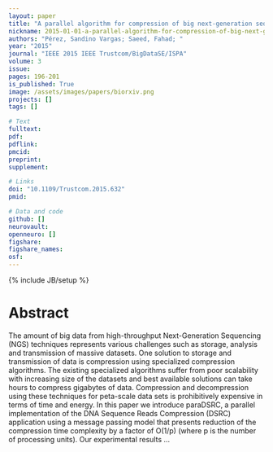 ```yaml
---
layout: paper
title: "A parallel algorithm for compression of big next-generation sequencing datasets"
nickname: 2015-01-01-a-parallel-algorithm-for-compression-of-big-next-generation-sequencing-datasets
authors: "Pérez, Sandino Vargas; Saeed, Fahad; "
year: "2015"
journal: "IEEE 2015 IEEE Trustcom/BigDataSE/ISPA"
volume: 3
issue:
pages: 196-201
is_published: True
image: /assets/images/papers/biorxiv.png
projects: []
tags: []

# Text
fulltext:
pdf:
pdflink:
pmcid:
preprint: 
supplement:

# Links
doi: "10.1109/Trustcom.2015.632"
pmid:

# Data and code
github: []
neurovault:
openneuro: []
figshare:
figshare_names:
osf:
---
```

{% include JB/setup %}

# Abstract

The amount of big data from high-throughput Next-Generation Sequencing (NGS) techniques represents various challenges such as storage, analysis and transmission of massive datasets. One solution to storage and transmission of data is compression using specialized compression algorithms. The existing specialized algorithms suffer from poor scalability with increasing size of the datasets and best available solutions can take hours to compress gigabytes of data. Compression and decompression using these techniques for peta-scale data sets is prohibitively expensive in terms of time and energy. In this paper we introduce paraDSRC, a parallel implementation of the DNA Sequence Reads Compression (DSRC) application using a message passing model that presents reduction of the compression time complexity by a factor of O(1/p) (where p is the number of processing units). Our experimental results …

